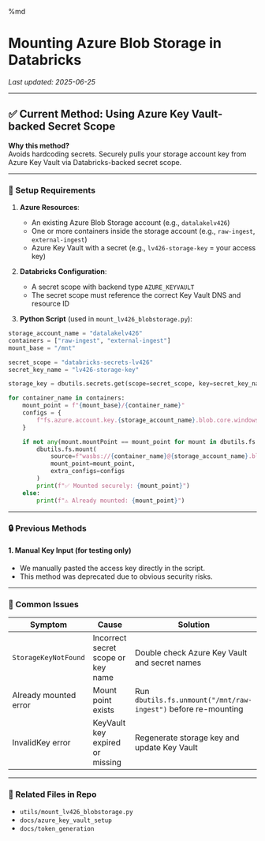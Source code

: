 %md

# Mounting Azure Blob Storage in Databricks
_Last updated: 2025-06-25_

---

## ✅ Current Method: Using Azure Key Vault-backed Secret Scope

**Why this method?**  
Avoids hardcoding secrets. Securely pulls your storage account key from Azure Key Vault via Databricks-backed secret scope.

---

### 🔧 Setup Requirements

1. **Azure Resources**:
   - An existing Azure Blob Storage account (e.g., `datalakelv426`)
   - One or more containers inside the storage account (e.g., `raw-ingest`, `external-ingest`)
   - Azure Key Vault with a secret (e.g., `lv426-storage-key` = your access key)

2. **Databricks Configuration**:
   - A secret scope with backend type `AZURE_KEYVAULT`
   - The secret scope must reference the correct Key Vault DNS and resource ID

3. **Python Script** (used in `mount_lv426_blobstorage.py`):

```python
storage_account_name = "datalakelv426"
containers = ["raw-ingest", "external-ingest"]
mount_base = "/mnt"

secret_scope = "databricks-secrets-lv426"
secret_key_name = "lv426-storage-key"

storage_key = dbutils.secrets.get(scope=secret_scope, key=secret_key_name)

for container_name in containers:
    mount_point = f"{mount_base}/{container_name}"
    configs = {
        f"fs.azure.account.key.{storage_account_name}.blob.core.windows.net": storage_key
    }

    if not any(mount.mountPoint == mount_point for mount in dbutils.fs.mounts()):
        dbutils.fs.mount(
            source=f"wasbs://{container_name}@{storage_account_name}.blob.core.windows.net/",
            mount_point=mount_point,
            extra_configs=configs
        )
        print(f"✅ Mounted securely: {mount_point}")
    else:
        print(f"⚠️ Already mounted: {mount_point}")
```

---

### 🔒 Previous Methods

#### 1. **Manual Key Input (for testing only)**

- We manually pasted the access key directly in the script.
- This method was deprecated due to obvious security risks.

---

### 🧪 Common Issues

| Symptom | Cause | Solution |
|--------|-------|----------|
| `StorageKeyNotFound` | Incorrect secret scope or key name | Double check Azure Key Vault and secret names |
| Already mounted error | Mount point exists | Run `dbutils.fs.unmount("/mnt/raw-ingest")` before re-mounting |
| InvalidKey error | KeyVault key expired or missing | Regenerate storage key and update Key Vault |

---

### 📁 Related Files in Repo

- `utils/mount_lv426_blobstorage.py`
- `docs/azure_key_vault_setup`
- `docs/token_generation`

